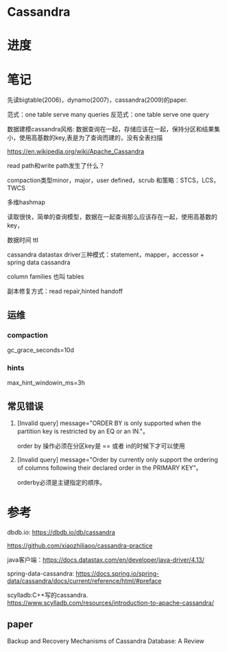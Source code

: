 # Cassandra

# 进度

# 笔记

先读bigtable(2006)，dynamo(2007)，cassandra(2009)的paper.

范式：one table serve many queries 反范式：one table serve one query

数据建模cassandra风格: 数据查询在一起，存储应该在一起，保持分区和结果集小，使用高基数的key,表是为了查询而建的，没有全表扫描

https://en.wikipedia.org/wiki/Apache_Cassandra

read path和write path发生了什么？

compaction类型minor，major，user defined，scrub 和策略：STCS，LCS，TWCS

多维hashmap

读取很快，简单的查询模型，数据在一起查询那么应该存在一起，使用高基数的key，

数据时间 ttl

cassandra datastax driver三种模式：statement，mapper，accessor + spring data cassandra

column families 也叫 tables

副本修复方式：read repair,hinted handoff

## 运维

### compaction

gc_grace_seconds=10d

### hints

max_hint_windowin_ms=3h

## 常见错误

1. [Invalid query] message="ORDER BY is only supported when the partition key is restricted by an EQ or an IN."。

   order by 操作必须在分区key是 == 或者 in的时候下才可以使用


2. [Invalid query] message="Order by currently only support the ordering of columns following their declared order in
   the PRIMARY KEY"。

   	orderby必须是主键指定的顺序。

# 参考

dbdb.io: https://dbdb.io/db/cassandra

https://github.com/xiaozhiliaoo/cassandra-practice

java客户端：https://docs.datastax.com/en/developer/java-driver/4.13/

spring-data-cassandra: https://docs.spring.io/spring-data/cassandra/docs/current/reference/html/#preface

scylladb:C++写的cassandra.  https://www.scylladb.com/resources/introduction-to-apache-cassandra/

## paper

Backup and Recovery Mechanisms of Cassandra Database: A Review

